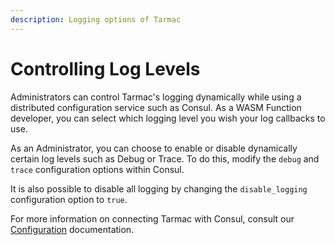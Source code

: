 ```yaml
---
description: Logging options of Tarmac
---
```


# Controlling Log Levels

Administrators can control Tarmac's logging dynamically while using a distributed configuration service such as Consul. 
As a WASM Function developer, you can select which logging level you wish your log callbacks to use. 

As an Administrator, you can choose to enable or disable dynamically certain log levels such as Debug or Trace. To do 
this, modify the `debug` and `trace` configuration options within Consul. 

It is also possible to disable all logging by changing the `disable_logging` configuration option to `true`.

For more information on connecting Tarmac with Consul, consult our [Configuration](configuration.md) documentation.
